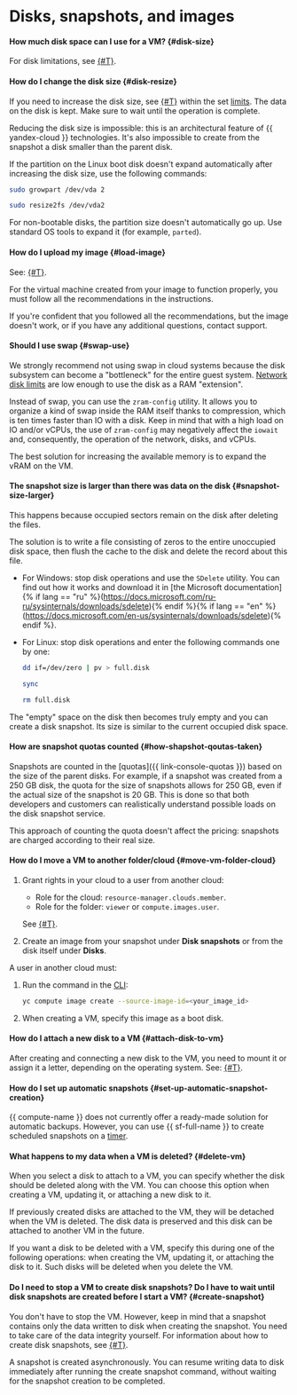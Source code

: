 # Disks, snapshots, and images

#### How much disk space can I use for a VM? {#disk-size}

For disk limitations, see [{#T}](../concepts/limits.md).

#### How do I change the disk size {#disk-resize}

If you need to increase the disk size, see [{#T}](../operations/disk-control/update.md#change-disk-size) within the set [limits](../concepts/limits.md#limits-disks). The data on the disk is kept. Make sure to wait until the operation is complete.

Reducing the disk size is impossible: this is an architectural feature of {{ yandex-cloud }} technologies. It's also impossible to create from the snapshot a disk smaller than the parent disk.

If the partition on the Linux boot disk doesn't expand automatically after increasing the disk size, use the following commands:

```bash
sudo growpart /dev/vda 2
```

```bash
sudo resize2fs /dev/vda2
```

For non-bootable disks, the partition size doesn't automatically go up. Use standard OS tools to expand it (for example, `parted`).

#### How do I upload my image {#load-image}

See: [{#T}](../operations/image-create/upload.md).

For the virtual machine created from your image to function properly, you must follow all the recommendations in the instructions.

If you're confident that you followed all the recommendations, but the image doesn't work, or if you have any additional questions, contact support.

#### Should I use swap {#swap-use}

We strongly recommend not using swap in cloud systems because the disk subsystem can become a "bottleneck" for the entire guest system. [Network disk limits](../concepts/limits.md#compute-limits-disk) are low enough to use the disk as a RAM "extension".

Instead of swap, you can use the `zram-config` utility. It allows you to organize a kind of swap inside the RAM itself thanks to compression, which is ten times faster than IO with a disk. Keep in mind that with a high load on IO and/or vCPUs, the use of `zram-config` may negatively affect the `iowait` and, consequently, the operation of the network, disks, and vCPUs.

The best solution for increasing the available memory is to expand the vRAM on the VM.

#### The snapshot size is larger than there was data on the disk {#snapshot-size-larger}

This happens because occupied sectors remain on the disk after deleting the files.

The solution is to write a file consisting of zeros to the entire unoccupied disk space, then flush the cache to the disk and delete the record about this file.
* For Windows: stop disk operations and use the `SDelete` utility. You can find out how it works and download it in [the Microsoft documentation]{% if lang == "ru" %}(https://docs.microsoft.com/ru-ru/sysinternals/downloads/sdelete){% endif %}{% if lang == "en" %}(https://docs.microsoft.com/en-us/sysinternals/downloads/sdelete){% endif %}.
* For Linux: stop disk operations and enter the following commands one by one:

  ```bash
  dd if=/dev/zero | pv > full.disk
  ```

  ```bash
  sync
  ```

  ```bash
  rm full.disk
  ```

The "empty" space on the disk then becomes truly empty and you can create a disk snapshot. Its size is similar to the current occupied disk space.

#### How are snapshot quotas counted {#how-shapshot-qoutas-taken}

Snapshots are counted in the [quotas]({{ link-console-quotas }}) based on the size of the parent disks. For example, if a snapshot was created from a 250 GB disk, the quota for the size of snapshots allows for 250 GB, even if the actual size of the snapshot is 20 GB. This is done so that both developers and customers can realistically understand possible loads on the disk snapshot service.

This approach of counting the quota doesn't affect the pricing: snapshots are charged according to their real size.

#### How do I move a VM to another folder/cloud {#move-vm-folder-cloud}

1. Grant rights in your cloud to a user from another cloud:
   * Role for the cloud: `resource-manager.clouds.member`.
   * Role for the folder: `viewer` or `compute.images.user`.

   See [{#T}](../../iam/operations/roles/grant.md).
1. Create an image from your snapshot under **Disk snapshots** or from the disk itself under **Disks**.

A user in another cloud must:
1. Run the command in the [CLI](../../cli/):

   ```bash
   yc compute image create --source-image-id=<your_image_id>
   ```

1. When creating a VM, specify this image as a boot disk.

#### How do I attach a new disk to a VM {#attach-disk-to-vm}

After creating and connecting a new disk to the VM, you need to mount it or assign it a letter, depending on the operating system. See: [{#T}](../operations/vm-control/vm-attach-disk.md#mount-disk-and-fix-uuid).

#### How do I set up automatic snapshots {#set-up-automatic-snapshot-creation}

{{ compute-name }} does not currently offer a ready-made solution for automatic backups. However, you can use {{ sf-full-name }} to create scheduled snapshots on a [timer](../../functions/concepts/trigger/timer.md).

#### What happens to my data when a VM is deleted? {#delete-vm}

When you select a disk to attach to a VM, you can specify whether the disk should be deleted along with the VM. You can choose this option when creating a VM, updating it, or attaching a new disk to it.

If previously created disks are attached to the VM, they will be detached when the VM is deleted. The disk data is preserved and this disk can be attached to another VM in the future.

If you want a disk to be deleted with a VM, specify this during one of the following operations: when creating the VM, updating it, or attaching the disk to it. Such disks will be deleted when you delete the VM.

#### Do I need to stop a VM to create disk snapshots? Do I have to wait until disk snapshots are created before I start a VM? {#create-snapshot}

You don't have to stop the VM. However, keep in mind that a snapshot contains only the data written to disk when creating the snapshot. You need to take care of the data integrity yourself. For information about how to create disk snapshots, see [{#T}](../operations/disk-control/create-snapshot.md).

A snapshot is created asynchronously. You can resume writing data to disk immediately after running the create snapshot command, without waiting for the snapshot creation to be completed.